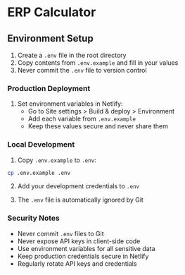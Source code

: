 # ERP Calculator

## Environment Setup

1. Create a `.env` file in the root directory
2. Copy contents from `.env.example` and fill in your values
3. Never commit the `.env` file to version control

### Production Deployment

1. Set environment variables in Netlify:
   - Go to Site settings > Build & deploy > Environment
   - Add each variable from `.env.example`
   - Keep these values secure and never share them

### Local Development

1. Copy `.env.example` to `.env`:
```bash
cp .env.example .env
```

2. Add your development credentials to `.env`

3. The `.env` file is automatically ignored by Git

### Security Notes

- Never commit `.env` files to Git
- Never expose API keys in client-side code
- Use environment variables for all sensitive data
- Keep production credentials secure in Netlify
- Regularly rotate API keys and credentials